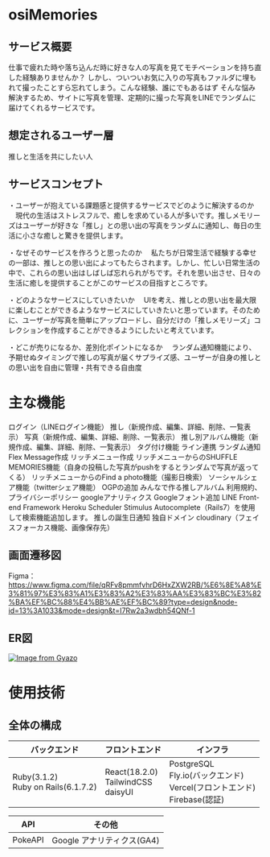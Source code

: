 # osiMemories

## サービス概要
 仕事で疲れた時や落ち込んだ時に好きな人の写真を見てモチベーションを持ち直した経験ありませんか？
しかし、ついついお気に入りの写真もファルダに埋もれて撮ったことすら忘れてしまう。こんな経験、誰にでもあるはず
そんな悩み解決するため、サイトに写真を管理、定期的に撮った写真をLINEでランダムに届けてくれるサービスです。

## 想定されるユーザー層
推しと生活を共にしたい人

## サービスコンセプト
・ユーザーが抱えている課題感と提供するサービスでどのように解決するのか
　現代の生活はストレスフルで、癒しを求めている人が多いです。推しメモリーズはユーザーが好きな「推し」との思い出の写真をランダムに通知し、毎日の生活に小さな癒しと驚きを提供します。

・なぜそのサービスを作ろうと思ったのか
　私たちが日常生活で経験する幸せの一部は、推しとの思い出によってもたらされます。しかし、忙しい日常生活の中で、これらの思い出はしばしば忘れられがちです。それを思い出させ、日々の生活に癒しを提供することがこのサービスの目指すところです。

・どのようなサービスにしていきたいか
　UIを考え、推しとの思い出を最大限に楽しむことができるようなサービスにしていきたいと思っています。そのために、ユーザーが写真を簡単にアップロードし、自分だけの「推しメモリーズ」コレクションを作成することができるようにしたいと考えています。

・どこが売りになるか、差別化ポイントになるか
　ランダム通知機能により、予期せぬタイミングで推しの写真が届くサプライズ感、ユーザーが自身の推しとの思い出を自由に管理・共有できる自由度

# 主な機能

ログイン（LINEログイン機能）
推し（新規作成、編集、詳細、削除、一覧表示）
写真（新規作成、編集、詳細、削除、一覧表示）
推し別アルバム機能（新規作成、編集、詳細、削除、一覧表示）
タグ付け機能
ライン連携
ランダム通知
Flex Message作成
リッチメニュー作成
リッチメニューからのSHUFFLE MEMORIES機能（自身の投稿した写真がpushをするとランダムで写真が返ってくる）
リッチメニューからのFind a photo機能（撮影日検索）
ソーシャルシェア機能（twitterシェア機能）
OGPの追加
みんなで作る推しアルバム
利用規約、プライバシーポリシー
googleアナリティクス
Googleフォント追加
LINE Front-end Framework
Heroku Scheduler
Stimulus Autocomplete（Rails7）を使用して検索機能追加します。
推しの誕生日通知
独自ドメイン
cloudinary（フェイスフォーカス機能、画像保存先）

## 画面遷移図
Figma： https://www.figma.com/file/qRFv8pmmfvhrD6HxZXW2RB/%E6%8E%A8%E3%81%97%E3%83%A1%E3%83%A2%E3%83%AA%E3%83%BC%E3%82%BA%EF%BC%88%E4%BB%AE%EF%BC%89?type=design&node-id=13%3A1033&mode=design&t=I7Rw2a3wdbh54QNf-1

## ER図
[![Image from Gyazo](https://i.gyazo.com/72436008ce73d9cebe5430877e7f962c.png)](https://gyazo.com/72436008ce73d9cebe5430877e7f962c)

# 使用技術

## 全体の構成

| バックエンド                          | フロントエンド                          | インフラ                                                                        |
| ------------------------------------- | --------------------------------------- | ------------------------------------------------------------------------------- |
| Ruby(3.1.2)<br>Ruby on Rails(6.1.7.2) | React(18.2.0)<br>TailwindCSS<br>daisyUI | PostgreSQL<br>Fly.io(バックエンド)<br>Vercel(フロントエンド)</br>Firebase(認証) |

| API     | その他                     |
| ------- | -------------------------- |
| PokeAPI | Google アナリティクス(GA4) |
